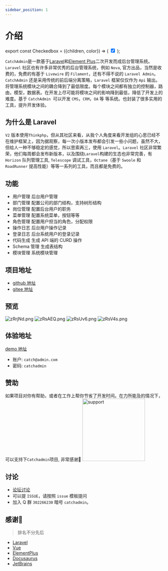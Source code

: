 ```yaml
---
sidebar_position: 1
---
```

# 介绍
export const Checkedbox = ({children, color}) => (
    <input type="checkbox" checked/>
);

`CatchAdmin`是一款基于[Laravel](https://laravel.com)和[Element Plus](https://element-plus.org)二次开发而成后台管理系统。`Laravel` 社区也有许多非常优秀的后台管理系统，例如 `Nova`, 官方出品，当然是收费的，免费的有基于 `Livewire` 的 `Filament`，还有不得不说的 `Laravel Admin`。`CatchAdmin` 还是采用传统的前后端分离策略，`Laravel` 框架仅仅作为 `Api` 输出。将管理系统模块之间的耦合降到了最低限度。每个模块之间都有独立的控制器，路由，模型，数据表。在开发上尽可能将模块之间的影响降到最低，降低了开发上的难度。基于 `CatchAdmin `可以开发 `CMS`，`CRM`，`OA` 等 等系统。也封装了很多实用的工具，提升开发体验。

## 为什么是 Laravel
`V2` 版本使用`Thinkphp`，但从其社区来看，从我个人角度来看开发组的心思已经不在维护框架上，因为据观察，每一次小版本发布都会引发一些小问题，虽然不大，但给人一种不够稳定的感觉，所以思索再三，使用 `Laravel`。`Laravel` 社区非常繁荣，他们每周都会发布新版本，以及围绕`Laravel`构建的生态也非常完善，有 `Horizon` 队列管理工具, `Telescope` 调试工具，`Octane`（基于 `Swoole` 和 `RoadRunner` 提高性能）等等一系列的工具，而且都是免费的。

## 功能
- <Checkedbox/> 用户管理 后台用户管理
- <Checkedbox/> 部门管理 配置公司的部门结构，支持树形结构
- <Checkedbox/> 岗位管理 配置后台用户的职务
- <Checkedbox/> 菜单管理 配置系统菜单，按钮等等
- <Checkedbox/> 角色管理 配置用户担当的角色，分配权限
- <Checkedbox/> 操作日志 后台用户操作记录
- <Checkedbox/> 登录日志 后台系统用户的登录记录
- <Checkedbox/> 代码生成 生成 API 端的 CURD 操作
- <Checkedbox/> Schema 管理 生成表结构 
- <Checkedbox/> 模块管理 系统模块管理

## 项目地址
- [github 地址](https://github.com/jaguarjack/catch-admin)
- [gitee 地址](https://gitee.com/jaguarjack/catchAdmin)

## 预览
![zRrjNd.png](https://s1.ax1x.com/2022/12/09/zRrjNd.png)
![zRsAEQ.png](https://s1.ax1x.com/2022/12/09/zRsAEQ.png)
![zRsUv6.png](https://s1.ax1x.com/2022/12/09/zRsUv6.png)
![zRsV4s.png](https://s1.ax1x.com/2022/12/09/zRsV4s.png)


## 体验地址
[demo 地址](https://v3.catchadmin.com)
- 账户: `catch@admin.com`
- 密码: `catchadmin`

## 赞助
如果项目对你有帮助，或者在工作上帮你节省了开发时间。在力所能及的情况下，可以支持下`Catchadmin`项目, 非常感谢🙏
<img src="/img/support.jpeg" width = "200" alt="support"/>

## 讨论
- [论坛讨论](https://bbs.catchadmin.com)
- 可以提 `ISSUE`，请按照 `issue` 模板提问
- 加入 Q 群 `302266230` 暗号 `catchadmin`。


## 感谢🙏
> 排名不分先后

- [Laravel](https://laravel.com)
- [Vue](https://cn.vuejs.org/)
- [ElementPlus](https://element-plus.org)
- [Docusaurus](https://docusaurus.com)
- [JetBrains](https://www.jetbrains.com/)